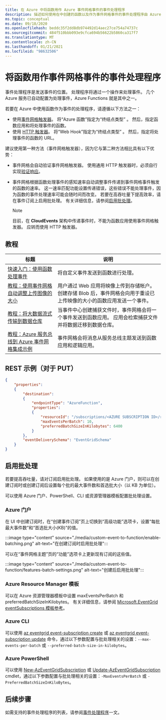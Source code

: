 ```yaml
---
title: 在 Azure 中将函数用作 Azure 事件网格事件的事件处理程序
description: 描述如何使用在中创建的函数以及作为事件网格事件的事件处理程序由 Azure Functions 承载的函数。
ms.topic: conceptual
ms.date: 09/18/2020
ms.openlocfilehash: beddc35f2dd8db974492d14aec27ce754a74737c
ms.sourcegitcommit: 484f510bbb093e9cfca694b56622b5860ca317f7
ms.translationtype: MT
ms.contentlocale: zh-CN
ms.lasthandoff: 01/21/2021
ms.locfileid: "98632506"
---
```

# <a name="use-a-function-as-an-event-handler-for-event-grid-events"></a>将函数用作事件网格事件的事件处理程序

事件处理程序是发送事件的位置。 处理程序将通过一个操作来处理事件。 几个 Azure 服务已自动配置为处理事件，Azure Functions 就是其中之一。 


若要在 Azure 中使用函数作为事件的处理程序，请遵循以下方法之一： 

-   使用[事件网格触发器](../azure-functions/functions-bindings-event-grid-trigger.md)。  将“Azure 函数”指定为“终结点类型” 。 然后，指定函数应用和将处理事件的函数。 
-   使用 [HTTP 触发器](../azure-functions/functions-bindings-http-webhook.md)。  将“Web Hook”指定为“终结点类型” 。 然后，指定将处理事件的函数的 URL。 

建议使用第一种方法（事件网格触发器），因为它与第二种方法相比具有以下优势：
-   事件网格会自动验证事件网格触发器。 使用通用 HTTP 触发器时，必须自行实现[验证响应](webhook-event-delivery.md)。
-   事件网格根据函数处理事件的感知速率自动调整事件传递到事件网格事件触发的函数的速率。 这一速率匹配功能设置传递错误，这些错误不能处理事件，因为函数的事件处理速率可能会随时间而改变。 若要在高吞吐量下提高效率，请在事件订阅上启用批处理。 有关详细信息，请参阅[启用批处理](#enable-batching)。

    > [!NOTE]
    > 目前，在 **CloudEvents** 架构中传递事件时，不能为函数应用使用事件网格触发器。 应转而使用 HTTP 触发器。

## <a name="tutorials"></a>教程

|标题  |说明  |
|---------|---------|
| [快速入门：使用函数处理事件](custom-event-to-function.md) | 将自定义事件发送到函数进行处理。 |
| [教程：使用事件网格自动调整上传图像的大小](resize-images-on-storage-blob-upload-event.md) | 用户通过 Web 应用将映像上传到存储帐户。 创建存储 Blob 后，事件网格会向用于重设已上传映像的大小的函数应用发送一个事件。 |
| [教程：将大数据流式传输到数据仓库](event-grid-event-hubs-integration.md) | 当事件中心创建捕获文件时，事件网格会将一个事件发送到函数应用。 应用会检索捕获文件并将数据迁移到数据仓库。 |
| [教程：Azure 服务总线到 Azure 事件网格集成示例](../service-bus-messaging/service-bus-to-event-grid-integration-example.md?toc=%2fazure%2fevent-grid%2ftoc.json) | 事件网格会将消息从服务总线主题发送到函数应用和逻辑应用。 |

## <a name="rest-example-for-put"></a>REST 示例（对于 PUT）

```json
{
    "properties": 
    {
        "destination": 
        {
            "endpointType": "AzureFunction",
            "properties": 
            {
                "resourceId": "/subscriptions/<AZURE SUBSCRIPTION ID>/resourceGroups/<RESOURCE GROUP NAME>/providers/Microsoft.Web/sites/<FUNCTION APP NAME>/functions/<FUNCTION NAME>",
                "maxEventsPerBatch": 10,
                "preferredBatchSizeInKilobytes": 6400
            }
        },
        "eventDeliverySchema": "EventGridSchema"
    }
}
```

## <a name="enable-batching"></a>启用批处理
若要提高吞吐量，请对订阅启用批处理。 如果使用的是 Azure 门户，则可以在创建订阅时或创建订阅后设置每个批的最大事件数和首选批大小（以 KB 为单位）。 

可以使用 Azure 门户、PowerShell、CLI 或资源管理器模板配置批处理设置。 

### <a name="azure-portal"></a>Azure 门户
在 UI 中创建订阅时，在“创建事件订阅”页上切换到“高级功能”选项卡，设置“每批最大事件数”和“首选批大小(KB)”的值。 
    
:::image type="content" source="./media/custom-event-to-function/enable-batching.png" alt-text="在创建订阅时启用批处理":::

可以在“事件网格主题”页的“功能”选项卡上更新现有订阅的这些值。 

:::image type="content" source="./media/custom-event-to-function/features-batch-settings.png" alt-text="创建后启用批处理":::

### <a name="azure-resource-manager-template"></a>Azure Resource Manager 模板
可以在 Azure 资源管理器模板中设置 maxEventsPerBatch 和 preferredBatchSizeInKilobytes。 有关详细信息，请参阅 [Microsoft.EventGrid eventSubscriptions 模板参考](/azure/templates/microsoft.eventgrid/eventsubscriptions)。

### <a name="azure-cli"></a>Azure CLI
可以使用 [az eventgrid event-subscription create](/cli/azure/eventgrid/event-subscription#az_eventgrid_event_subscription_create&preserve-view=true) 或 [az eventgrid event-subscription update](/cli/azure/eventgrid/event-subscription#az_eventgrid_event_subscription_update&preserve-view=true) 命令，通过以下参数配置与批处理相关的设置：`--max-events-per-batch` 或 `--preferred-batch-size-in-kilobytes`。

### <a name="azure-powershell"></a>Azure PowerShell
可以使用 [New-AzEventGridSubscription](/powershell/module/az.eventgrid/new-azeventgridsubscription)  或 [Update-AzEventGridSubscription](/powershell/module/az.eventgrid/update-azeventgridsubscription) cmdlet，通过以下参数配置与批处理相关的设置：`-MaxEventsPerBatch` 或 `-PreferredBatchSizeInKiloBytes`。

## <a name="next-steps"></a>后续步骤
如需支持的事件处理程序的列表，请参阅[事件处理程序](event-handlers.md)一文。
